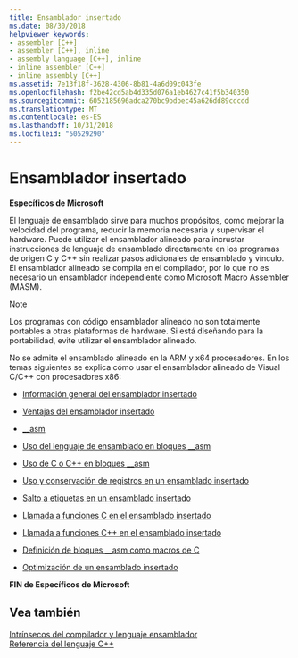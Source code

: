 ```yaml
---
title: Ensamblador insertado
ms.date: 08/30/2018
helpviewer_keywords:
- assembler [C++]
- assembler [C++], inline
- assembly language [C++], inline
- inline assembler [C++]
- inline assembly [C++]
ms.assetid: 7e13f18f-3628-4306-8b81-4a6d09c043fe
ms.openlocfilehash: f2be42cd5ab4d335d076a1eb4627c41f5b340350
ms.sourcegitcommit: 6052185696adca270bc9bdbec45a626dd89cdcdd
ms.translationtype: MT
ms.contentlocale: es-ES
ms.lasthandoff: 10/31/2018
ms.locfileid: "50529290"
---
```

# <a name="inline-assembler"></a>Ensamblador insertado

**Específicos de Microsoft**

El lenguaje de ensamblado sirve para muchos propósitos, como mejorar la velocidad del programa, reducir la memoria necesaria y supervisar el hardware. Puede utilizar el ensamblador alineado para incrustar instrucciones de lenguaje de ensamblado directamente en los programas de origen C y C++ sin realizar pasos adicionales de ensamblado y vínculo. El ensamblador alineado se compila en el compilador, por lo que no es necesario un ensamblador independiente como Microsoft Macro Assembler (MASM).

> [!NOTE]
>  Los programas con código ensamblador alineado no son totalmente portables a otras plataformas de hardware. Si está diseñando para la portabilidad, evite utilizar el ensamblador alineado.

No se admite el ensamblado alineado en la ARM y x64 procesadores.  En los temas siguientes se explica cómo usar el ensamblador alineado de Visual C/C++ con procesadores x86:

- [Información general del ensamblador insertado](../../assembler/inline/inline-assembler-overview.md)

- [Ventajas del ensamblador insertado](../../assembler/inline/advantages-of-inline-assembly.md)

- [__asm](../../assembler/inline/asm.md)

- [Uso del lenguaje de ensamblado en bloques __asm](../../assembler/inline/using-assembly-language-in-asm-blocks.md)

- [Uso de C o C++ en bloques __asm](../../assembler/inline/using-c-or-cpp-in-asm-blocks.md)

- [Uso y conservación de registros en un ensamblado insertado](../../assembler/inline/using-and-preserving-registers-in-inline-assembly.md)

- [Salto a etiquetas en un ensamblado insertado](../../assembler/inline/jumping-to-labels-in-inline-assembly.md)

- [Llamada a funciones C en el ensamblado insertado](../../assembler/inline/calling-c-functions-in-inline-assembly.md)

- [Llamada a funciones C++ en el ensamblado insertado](../../assembler/inline/calling-cpp-functions-in-inline-assembly.md)

- [Definición de bloques __asm como macros de C](../../assembler/inline/defining-asm-blocks-as-c-macros.md)

- [Optimización de un ensamblado insertado](../../assembler/inline/optimizing-inline-assembly.md)

**FIN de Específicos de Microsoft**

## <a name="see-also"></a>Vea también

[Intrínsecos del compilador y lenguaje ensamblador](../../intrinsics/compiler-intrinsics-and-assembly-language.md)<br/>
[Referencia del lenguaje C++](../../cpp/cpp-language-reference.md)<br/>